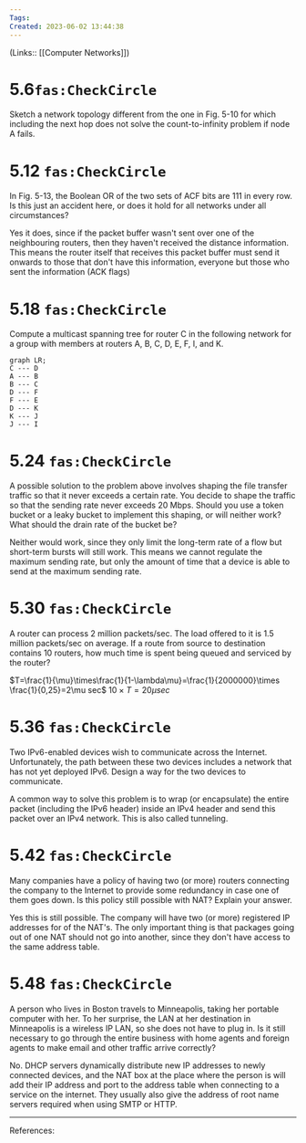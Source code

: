 ```yaml
---
Tags: 
Created: 2023-06-02 13:44:38
---
```

(Links:: [[Computer Networks]])
# 5.6`fas:CheckCircle`
Sketch a network topology different from the one in Fig. 5-10 for which including the next hop does not solve the count-to-infinity problem if node A fails.
# 5.12 `fas:CheckCircle`
In Fig. 5-13, the Boolean OR of the two sets of ACF bits are 111 in every row. Is this just an accident here, or does it hold for all networks under all circumstances?

Yes it does, since if the packet buffer wasn't sent over one of the neighbouring routers, then they haven't received the distance information. This means the router itself that receives this packet buffer must send it onwards to those that don't have this information, everyone but those who sent the information (ACK flags)
# 5.18 `fas:CheckCircle`
Compute a multicast spanning tree for router C in the following network for a group with members at routers A, B, C, D, E, F, I, and K.

```mermaid
graph LR;
C --- D
A --- B
B --- C
D --- F
F --- E
D --- K
K --- J
J --- I
```
# 5.24 `fas:CheckCircle`
A possible solution to the problem above involves shaping the file transfer traffic so that it never exceeds a certain rate. You decide to shape the traffic so that the sending rate never exceeds 20 Mbps. Should you use a token bucket or a leaky bucket to implement this shaping, or will neither work? What should the drain rate of the bucket be?

Neither would work, since they only limit the long-term rate of a flow but short-term bursts will still work. This means we cannot regulate the maximum sending rate, but only the amount of time that a device is able to send at the maximum sending rate.
# 5.30 `fas:CheckCircle`
A router can process 2 million packets/sec. The load offered to it is 1.5 million packets/sec on average. If a route from source to destination contains 10 routers, how much time is spent being queued and serviced by the router?

$T=\frac{1}{\mu}\times\frac{1}{1-\lambda\mu}=\frac{1}{2000000}\times \frac{1}{0,25}=2\mu sec$
$10\times T=20\mu sec$
# 5.36 `fas:CheckCircle`
Two IPv6-enabled devices wish to communicate across the Internet. Unfortunately, the path between these two devices includes a network that has not yet deployed IPv6. Design a way for the two devices to communicate.

A common way to solve this problem is to wrap (or encapsulate) the entire packet (including the IPv6 header) inside an IPv4 header and send this packet over an IPv4 network. This is also called tunneling.
# 5.42 `fas:CheckCircle`
Many companies have a policy of having two (or more) routers connecting the company to the Internet to provide some redundancy in case one of them goes down. Is this policy still possible with NAT? Explain your answer.

Yes this is still possible. The company will have two (or more) registered IP addresses for of the NAT's. The only important thing is that packages going out of one NAT should not go into another, since they don't have access to the same address table.
# 5.48 `fas:CheckCircle`
A person who lives in Boston travels to Minneapolis, taking her portable computer with her. To her surprise, the LAN at her destination in Minneapolis is a wireless IP LAN, so she does not have to plug in. Is it still necessary to go through the entire business with home agents and foreign agents to make email and other traffic arrive correctly?

No.
DHCP servers dynamically distribute new IP addresses to newly connected devices, and the NAT box at the place where the person is will add their IP address and port to the address table when connecting to a service on the internet. They usually also give the address of root name servers required when using SMTP or HTTP.

---
References: